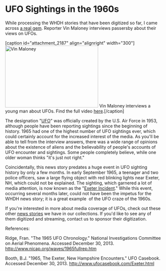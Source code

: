 # UFO Sightings in the 1960s

While processing the WHDH stories that have been digitized so far, I came
across <a href="http://bostonlocaltv.org/catalog/BPL_ZWGMPZS3MZKLL7Z">a real
gem</a>. Reporter Vin Maloney interviews passersby about their views on
UFOs.

[caption id="attachment_2187" align="alignright" width="300"]<a
href="http://bostonlocaltv.org/blog/wp-content/uploads/2013/12/Screen-shot-2013-12-30-at-10.22.21-AM.png"><img
class="size-medium wp-image-2187" alt="Vin Maloney "
src="http://bostonlocaltv.org/blog/wp-content/uploads/2013/12/Screen-shot-2013-12-30-at-10.22.21-AM-300x200.png"
width="300" height="200" /></a> Vin Maloney interviews a young man about UFOs.
Find the full video <a
href="http://bostonlocaltv.org/catalog/BPL_ZWGMPZS3MZKLL7Z">here</a>.[/caption]

The designation "<a
href="http://en.wikipedia.org/wiki/Unidentified_flying_object">UFO</a>" was
officially created by the U.S. Air Force in 1953, although people have been
reporting sightings since the beginning of history. 1965 had one of the
highest number of UFO sightings ever, which could certainly account for the
increased interest of the media. As you'll be able to tell from the interview
answers, there was a wide range of opinions about the existence of aliens and
the believability of people's accounts of UFO encounter and sightings. Some
people completely believe, while one older woman thinks "it's just not
right."

Coincidentally, this news story predates a huge event in UFO sighting history
by only a few months. In early September 1965, a teenager and two police
officers, saw a large flying object with red blinking lights near Exeter, NH,
which could not be explained. The sighting, which garnered a lot of media
attention, is now known as the "<a
href="http://en.wikipedia.org/wiki/Exeter_incident">Exeter Incident</a>."
While this event, occurring several months later, could not have been the
impetus for the WHDH news story; it is a great example  of the UFO craze of
the
1960s.

If you're interested in more about media coverage of UFOs, check out these
other <a
href="http://bostonlocaltv.org/catalog?utf8=%E2%9C%93&amp;non_video=yes&amp;q=ufo&amp;search_field=all_fields&amp;x=0&amp;y=0">news
stories</a> we have in our collections. If you'd like to see any of them
digitized and streaming, contact us to sponsor their
digitization.

References:

Ridge, Fran. "The 1965 UFO Chronology." National Investigations Committee on
Aerial Phenomena. Accessed December 30, 2013.
http://www.nicap.org/waves/1965fullrep.htm

Booth, B.J. "1965, The Exeter, New Hampshire Encounters." UFO Casebook.
Accessed December 30, 2013.
http://www.ufocasebook.com/Exeter.html